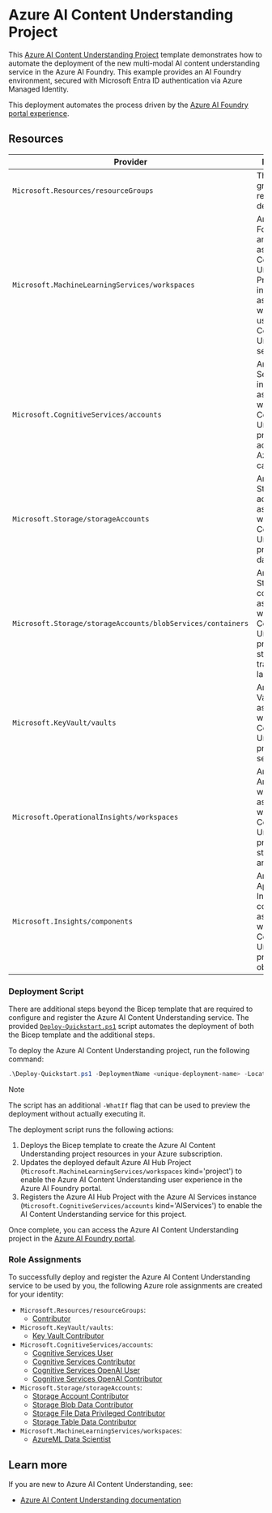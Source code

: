 # Azure AI Content Understanding Project

This [Azure AI Content Understanding Project](./ai-content-understanding.bicep) template demonstrates how to automate the deployment of the new multi-modal AI content understanding service in the Azure AI Foundry. This example provides an AI Foundry environment, secured with Microsoft Entra ID authentication via Azure Managed Identity.

This deployment automates the process driven by the [Azure AI Foundry portal experience](https://ai.azure.com/explore/aiservices/vision/contentunderstanding).

## Resources

| Provider                                       | Description                                                                                                                                             |
| ---------------------------------------------- | ------------------------------------------------------------------------------------------------------------------------------------------------------- |
| `Microsoft.Resources/resourceGroups`           | The resource group all resources are deployed into                                                                                                      |
| `Microsoft.MachineLearningServices/workspaces` | An Azure AI Foundry Hub and associated AI Content Understanding Project instance to act as the workspace for using the AI Content Understanding service |
| `Microsoft.CognitiveServices/accounts`         | An Azure AI Services instance associated with the AI Content Understanding project for accessing Azure AI capabilities                                  |
| `Microsoft.Storage/storageAccounts` | An Azure Storage account associated with the AI Content Understanding project for data storage |
| `Microsoft.Storage/storageAccounts/blobServices/containers` | An Azure Blob Storage container associated with the AI Content Understanding project for storing training and labeling data |
| `Microsoft.KeyVault/vaults` | An Azure Key Vault associated with the AI Content Understanding project for secret storage |
| `Microsoft.OperationalInsights/workspaces` | An Azure Log Analytics workspace associated with the AI Content Understanding project for storing logs and metrics |
| `Microsoft.Insights/components` | An Azure Application Insights component associated with the AI Content Understanding project for observability |

### Deployment Script

There are additional steps beyond the Bicep template that are required to configure and register the Azure AI Content Understanding service. The provided [`Deploy-Quickstart.ps1`](./Deploy-Quickstart.ps1) script automates the deployment of both the Bicep template and the additional steps.

To deploy the Azure AI Content Understanding project, run the following command:

```powershell
.\Deploy-Quickstart.ps1 -DeploymentName <unique-deployment-name> -Location <westus|swedencentral|australiaeast> -ResourceGroupName <resource-group-name>
```

> [!NOTE]
> The script has an additional `-WhatIf` flag that can be used to preview the deployment without actually executing it.

The deployment script runs the following actions:

1. Deploys the Bicep template to create the Azure AI Content Understanding project resources in your Azure subscription.
2. Updates the deployed default Azure AI Hub Project (`Microsoft.MachineLearningServices/workspaces` kind='project') to enable the Azure AI Content Understanding user experience in the Azure AI Foundry portal.
3. Registers the Azure AI Hub Project with the Azure AI Services instance (`Microsoft.CognitiveServices/accounts` kind='AIServices') to enable the AI Content Understanding service for this project.

Once complete, you can access the Azure AI Content Understanding project in the [Azure AI Foundry portal](https://ai.azure.com/build/).

### Role Assignments

To successfully deploy and register the Azure AI Content Understanding service to be used by you, the following Azure role assignments are created for your identity:

- `Microsoft.Resources/resourceGroups`:
  - [Contributor](https://learn.microsoft.com/en-us/azure/role-based-access-control/built-in-roles/privileged#contributor)
- `Microsoft.KeyVault/vaults`:
  - [Key Vault Contributor](https://learn.microsoft.com/en-us/azure/role-based-access-control/built-in-roles/security#key-vault-contributor)
- `Microsoft.CognitiveServices/accounts`:
  - [Cognitive Services User](https://learn.microsoft.com/en-us/azure/role-based-access-control/built-in-roles/ai-machine-learning#cognitive-services-user)
  - [Cognitive Services Contributor](https://learn.microsoft.com/en-us/azure/role-based-access-control/built-in-roles/ai-machine-learning#cognitive-services-contributor)
  - [Cognitive Services OpenAI User](https://learn.microsoft.com/en-us/azure/role-based-access-control/built-in-roles/ai-machine-learning#cognitive-services-openai-user)
  - [Cognitive Services OpenAI Contributor](https://learn.microsoft.com/en-us/azure/role-based-access-control/built-in-roles/ai-machine-learning#cognitive-services-openai-contributor)
- `Microsoft.Storage/storageAccounts`:
  - [Storage Account Contributor](https://learn.microsoft.com/en-us/azure/role-based-access-control/built-in-roles/storage#storage-account-contributor)
  - [Storage Blob Data Contributor](https://learn.microsoft.com/en-us/azure/role-based-access-control/built-in-roles/storage#storage-blob-data-contributor)
  - [Storage File Data Privileged Contributor](https://learn.microsoft.com/en-us/azure/role-based-access-control/built-in-roles/storage#storage-file-data-privileged-contributor)
  - [Storage Table Data Contributor](https://learn.microsoft.com/en-us/azure/role-based-access-control/built-in-roles/storage#storage-table-data-contributor)
- `Microsoft.MachineLearningServices/workspaces`:
  - [AzureML Data Scientist](https://learn.microsoft.com/en-us/azure/role-based-access-control/built-in-roles/ai-machine-learning#azureml-data-scientist)

## Learn more

If you are new to Azure AI Content Understanding, see:

- [Azure AI Content Understanding documentation](https://learn.microsoft.com/en-us/azure/ai-services/content-understanding/overview)
